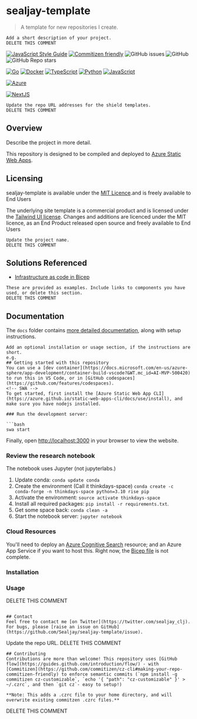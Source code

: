# sealjay-template
> A template for new repositories I create.

```
Add a short description of your project.
DELETE THIS COMMENT
```
<!-- Javascript -->
[![JavaScript Style Guide](https://img.shields.io/badge/code_style-standard-brightgreen.svg)](https://standardjs.com)
[![Commitizen friendly](https://img.shields.io/badge/commitizen-friendly-brightgreen.svg)](http://commitizen.github.io/cz-cli/)
![GitHub issues](https://img.shields.io/github/issues/Sealjay/sealjay-template)
![GitHub](https://img.shields.io/github/license/Sealjay/sealjay-template)
![GitHub Repo stars](https://img.shields.io/github/stars/Sealjay/sealjay-template?style=social)

<!-- Lang badges -->
[![Go](https://img.shields.io/badge/--3178C6?logo=go&logoColor=ffffff)](https://go.dev/)
[![Docker](https://img.shields.io/badge/--3178C6?logo=docker&logoColor=ffffff)](https://www.docker.com/) 
[![TypeScript](https://img.shields.io/badge/--3178C6?logo=typescript&logoColor=ffffff)](https://www.typescriptlang.org/)
[![Python](https://img.shields.io/badge/--3178C6?logo=python&logoColor=ffffff)](https://www.python.org/)
[![JavaScript](https://img.shields.io/badge/--3178C6?logo=javascript&logoColor=ffffff)](https://nodejs.org/en/)

<!-- Cloud badges -->
[![Azure](https://img.shields.io/badge/--3178C6?logo=microsoftazure&logoColor=ffffff)](https://learn.microsoft.com/en-us/azure/developer/azure-developer-cli/?WT.mc_id=AI-MVP-5004204)

<!-- Package badges -->
[![NextJS](https://img.shields.io/badge/--3178C6?logo=next.js&logoColor=ffffff)](https://nextjs.org/)


```
Update the repo URL addresses for the shield templates.
DELETE THIS COMMENT
```

## Overview
Describe the project in more detail.

This repository is designed to be compiled and deployed to [Azure Static Web Apps](https://docs.microsoft.com/en-us/azure/static-web-apps/deploy-nextjs?WT.mc_id=AI-MVP-5004204).


## Licensing
<!-- MIT -->
sealjay-template is available under the [MIT Licence](./LICENCE).and is freely available to End Users
<!-- Tailwind template -->
The underlying site template is a commercial product and is licensed under the [Tailwind UI license](https://tailwindui.com/license). Changes and additions are licenced under the MIT licence, as an End Product released open source and freely available to End Users

```
Update the project name.
DELETE THIS COMMENT
```

## Solutions Referenced
- [Infrastructure as code in Bicep](https://docs.microsoft.com/en-us/azure/azure-resource-manager/bicep/overview?&WT.mc_id=AI-MVP-500420)


```
These are provided as examples. Include links to components you have used, or delete this section.
DELETE THIS COMMENT
```

## Documentation
The `docs` folder contains [more detailed documentation](./docs/start-here.md), along with setup instructions.

```
Add an optional installation or usage section, if the instructions are short.
e.g.
## Getting started with this repository
You can use a [dev container](https://docs.microsoft.com/en-us/azure-sphere/app-development/container-build-vscode?&WT.mc_id=AI-MVP-500420) to run this in VS Code, or in [GitHub codespaces](https://github.com/features/codespaces).
<!-- SWA -->
To get started, first install the [Azure Static Web App CLI](https://azure.github.io/static-web-apps-cli/docs/use/install), and make sure you have nodejs installed.

### Run the development server:

```bash
swa start
```

Finally, open [http://localhost:3000](http://localhost:3000) in your browser to view the website.
<!-- Python -->
### Review the research notebook
The notebook uses Jupyter (not jupyterlabs.)
1. Update conda: `conda update conda`
2. Create the environment (Call it thinkdays-space) `conda create -c conda-forge -n thinkdays-space python=3.10 rise pip`
3. Activate the environment: `source activate thinkdays-space`
4. Install all required packages: `pip install -r requirements.txt`.
5. Get some space back: `conda clean -a`
6. Start the notebook server: `jupyter notebook`

### Cloud Resources
You'll need to deploy an [Azure Cognitive Search](https://docs.microsoft.com/en-us/azure/search/search-what-is-azure-search?WT.mc_id=AI-MVP-5004204) resource; and an Azure App Service if you want to host this. Right now, the [Bicep file](https://docs.microsoft.com/en-us/azure/azure-resource-manager/bicep/overview?&WT.mc_id=AI-MVP-500420) is not complete.

### Installation

### Usage

DELETE THIS COMMENT
```

## Contact
Feel free to contact me [on Twitter](https://twitter.com/sealjay_clj). For bugs, please [raise an issue on GitHub](https://github.com/Sealjay/sealjay-template/issue).
```
Update the repo URL.
DELETE THIS COMMENT
```
## Contributing
Contributions are more than welcome! This repository uses [GitHub flow](https://guides.github.com/introduction/flow/) - with [Commitizen](https://github.com/commitizen/cz-cli#making-your-repo-commitizen-friendly) to enforce semantic commits (`npm install -g commitizen cz-customizable`, `echo '{ "path": "cz-customizable" }' > ~/.czrc`, and then `git cz`- easy to setup!)

**Note: This adds a .czrc file to your home directory, and will overwrite existing commitzen .czrc files.**

```
DELETE THIS COMMENT
```

